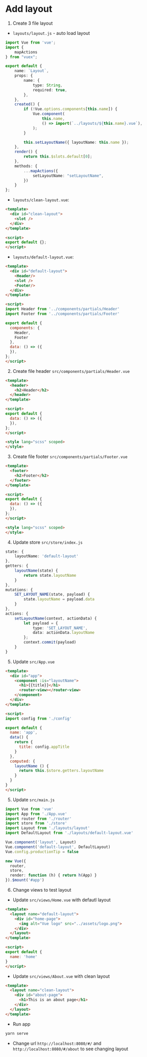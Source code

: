 # Add layout

1. Create 3 file layout

- `layouts/layout.js` - auto load layout

```ts
import Vue from 'vue';
import {
    mapActions
} from "vuex";

export default {
    name: `Layout`,
    props: {
        name: {
            type: String,
            required: true,
        },
    },
    created() {
        if (!Vue.options.components[this.name]) {
            Vue.component(
                this.name,
                () => import(`../layouts/${this.name}.vue`),
            );
        }

        this.setLayoutName({ layoutName: this.name });
    },
    render() {
        return this.$slots.default[0];
    },
    methods: {
        ...mapActions({
            setLayoutName: "setLayoutName",
        })
    }
};
```

- `layouts/clean-layout.vue`:

```html
<template>
  <div id="clean-layout">
    <slot />
  </div>
</template>

<script>
export default {};
</script>
```

- `layouts/default-layout.vue`:

```html
<template>
  <div id="default-layout">
    <Header/>
    <slot />
    <Footer/>
  </div>
</template>

<script>
import Header from '../components/partials/Header'
import Footer from '../components/partials/Footer'

export default {
  components: {
    Header,
    Footer
  },
  data: () => ({
  }),
};
</script>
```

2. Create file header `src/components/partials/Header.vue`

```html
<template>
  <header>
    <h2>Header</h2>
  </header>
</template>

<script>
export default {
  data: () => ({
  }),
};
</script>

<style lang="scss" scoped>
</style>
```

3. Create file footer `src/components/partials/Footer.vue`

```html
<template>
  <footer>
    <h2>Footer</h2>
  </footer>
</template>

<script>
export default {
  data: () => ({
  }),
};
</script>

<style lang="scss" scoped>
</style>
```

4. Update store `src/store/index.js`

```ts
state: {
    layoutName: 'default-layout'
},
getters: {
    layoutName(state) {
        return state.layoutName
    }
},
mutations: {
    SET_LAYOUT_NAME(state, payload) {
        state.layoutName = payload.data
    }
},
actions: {
    setLayoutName(context, actionData) {
        let payload = {
            type: 'SET_LAYOUT_NAME',
            data: actionData.layoutName
        };
        context.commit(payload)
    }
}
```

5. Update `src/App.vue`

```html
<template>
  <div id="app">
    <component :is="layoutName">
      <h1>{{title}}</h1>
      <router-view></router-view>
    </component>
  </div>
</template>

<script>
import config from './config'

export default {
  name: 'app',
  data() {
    return {
      title: config.appTitle
    }
  },
  computed: {
    layoutName () {
      return this.$store.getters.layoutName
    }
  }
}
</script>
```

5. Update `src/main.js`

```ts
import Vue from 'vue'
import App from './App.vue'
import router from './router'
import store from './store'
import Layout from './layouts/layout'
import DefaultLayout from './layouts/default-layout.vue'

Vue.component('layout', Layout)
Vue.component('default-layout', DefaultLayout)
Vue.config.productionTip = false

new Vue({
  router,
  store,
  render: function (h) { return h(App) }
}).$mount('#app')

```

6. Change views to test layout

- Update `src/views/Home.vue` with defautl layout

```html
<template>
  <layout name="default-layout">
    <div id="home-page">
      <img alt="Vue logo" src="../assets/logo.png">
    </div>
  </layout>
</template>

<script>
export default {
  name: 'home'
}
</script>
```

- Update `src/views/About.vue` with clean layout

```html
<template>
  <layout name="clean-layout">
    <div id="about-page">
      <h1>This is an about page</h1>
    </div>
  </layout>
</template>
```

- Run app

```bash
yarn serve
```

- Change url `http://localhost:8080/#/` and `http://localhost:8080/#/about` to see changing layout
